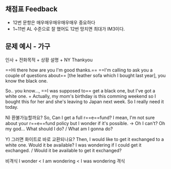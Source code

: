 ## 채점표 Feedback
- 12번 문항은 매우매우매우매우매우 중요하다
- 1~11번 AL 수준으로 잘 했어도 12번 망치면 최대가 IM3이다.

## 문제 예시 - 가구

인사 + 전화목적 + 상황 설명 + NY Thankyou

==Hi there how are you I'm good thanks.==
==I'm calling to ask you a couple of questions about== [the leather sofa which I bought last year], you know the black one.

So.. you know..., ==I was supposed to== get a black one, but I've got a white one. + Actually, my mom's birthday is this comming weekend so I bought this for her and she's leaving to Japan next week. So I really need it today.

N) 환불가능할까요?
So, Can I get a full r==e==fund? I mean, I'm not sure about your r==e==fund policy but I wonder if it's possible.
 -> Oh I can't? Oh my god... What should I do? / What am I gonna do?

Y) 그러면 화이트로 바로 교환되나요?
Then, I would like to get it exchanged to a white one. Would it be available? I was wondering if I could get it exchanged. / Would it be available to get it exchanged?

비격식 I wonder < I am wondering < I was wondering 격식